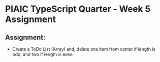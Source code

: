 <link rel="stylesheet" href="../readme-style.css">

# PIAIC TypeScript Quarter - Week 5 Assignment

## Assignment:

- Create a ToDo List (Array) and, delete one item from center if length is odd, and two if length is even.
